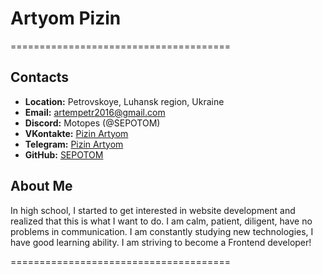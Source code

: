 # Artyom Pizin

======================================

## Contacts

- **Location:** Petrovskoye, Luhansk region, Ukraine
- **Email:** artempetr2016@gmail.com
- **Discord:** Motopes (@SEPOTOM)
- **VKontakte:** [Pizin Artyom](https://vk.com/vselenskii.motopes)
- **Telegram:** [Pizin Artyom](https://t.me/M0T0PES)
- **GitHub:** [SEPOTOM](https://github.com/SEPOTOM)

## About Me

In high school, I started to get interested in website development and realized that this is what I want to do. I am calm, patient, diligent, have no problems in communication. I am constantly studying new technologies, I have good learning ability. I am striving to become a Frontend developer!

======================================
